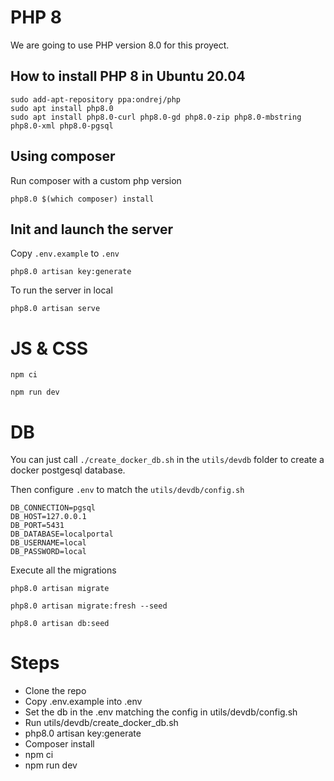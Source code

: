 # PHP 8
We are going to use PHP version 8.0 for this proyect.


## How to install PHP 8 in Ubuntu 20.04

```
sudo add-apt-repository ppa:ondrej/php
sudo apt install php8.0
sudo apt install php8.0-curl php8.0-gd php8.0-zip php8.0-mbstring php8.0-xml php8.0-pgsql
```


## Using composer

Run composer with a custom php version

```
php8.0 $(which composer) install
```

## Init and launch the server


Copy `.env.example` to `.env`


```
php8.0 artisan key:generate
```

To run the server in local

```
php8.0 artisan serve
```



# JS & CSS

```
npm ci
```

```
npm run dev
```


# DB

You can just call `./create_docker_db.sh` in the `utils/devdb` folder
to create a docker postgesql database.

Then configure `.env` to match the `utils/devdb/config.sh`

```
DB_CONNECTION=pgsql
DB_HOST=127.0.0.1
DB_PORT=5431
DB_DATABASE=localportal
DB_USERNAME=local
DB_PASSWORD=local
```

Execute all the migrations

```
php8.0 artisan migrate
```



```
php8.0 artisan migrate:fresh --seed
```

```
php8.0 artisan db:seed
```



# Steps 

- Clone the repo
- Copy .env.example into .env
- Set the db in the .env matching the config in utils/devdb/config.sh
- Run utils/devdb/create_docker_db.sh
- php8.0 artisan key:generate
- Composer install
- npm ci
- npm run dev

